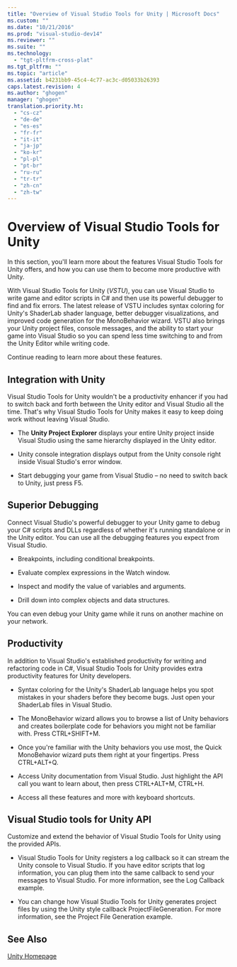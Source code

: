 ```yaml
---
title: "Overview of Visual Studio Tools for Unity | Microsoft Docs"
ms.custom: ""
ms.date: "10/21/2016"
ms.prod: "visual-studio-dev14"
ms.reviewer: ""
ms.suite: ""
ms.technology: 
  - "tgt-pltfrm-cross-plat"
ms.tgt_pltfrm: ""
ms.topic: "article"
ms.assetid: b4231bb9-45c4-4c77-ac3c-d05033b26393
caps.latest.revision: 4
ms.author: "ghogen"
manager: "ghogen"
translation.priority.ht: 
  - "cs-cz"
  - "de-de"
  - "es-es"
  - "fr-fr"
  - "it-it"
  - "ja-jp"
  - "ko-kr"
  - "pl-pl"
  - "pt-br"
  - "ru-ru"
  - "tr-tr"
  - "zh-cn"
  - "zh-tw"
---
```

# Overview of Visual Studio Tools for Unity
In this section, you'll learn more about the features Visual Studio Tools for Unity offers, and how you can use them to become more productive with Unity.  
  
 With Visual Studio Tools for Unity (*VSTU*), you can use Visual Studio to write game and editor scripts in C# and then use its powerful debugger to find and fix errors. The latest release of VSTU includes syntax coloring for Unity's ShaderLab shader language, better debugger visualizations, and improved code generation for the MonoBehavior wizard. VSTU also brings your Unity project files, console messages, and the ability to start your game into Visual Studio so you can spend less time switching to and from the Unity Editor while writing code.  
  
 Continue reading to learn more about these features.  
  
## Integration with Unity  
 Visual Studio Tools for Unity wouldn't be a productivity enhancer if you had to switch back and forth between the Unity editor and Visual Studio all the time. That's why Visual Studio Tools for Unity makes it easy to keep doing work without leaving Visual Studio.  
  
-   The **Unity Project Explorer** displays your entire Unity project inside Visual Studio using the same hierarchy displayed in the Unity editor.  
  
-   Unity console integration displays output from the Unity console right inside Visual Studio's error window.  
  
-   Start debugging your game from Visual Studio – no need to switch back to Unity, just press F5.  
  
## Superior Debugging  
 Connect Visual Studio's powerful debugger to your Unity game to debug your C# scripts and DLLs regardless of whether it's running standalone or in the Unity editor. You can use all the debugging features you expect from Visual Studio.  
  
-   Breakpoints, including conditional breakpoints.  
  
-   Evaluate complex expressions in the Watch window.  
  
-   Inspect and modify the value of variables and arguments.  
  
-   Drill down into complex objects and data structures.  
  
 You can even debug your Unity game while it runs on another machine on your network.  
  
## Productivity  
 In addition to Visual Studio's established productivity for writing and refactoring code in C#, Visual Studio Tools for Unity provides extra productivity features for Unity developers.  
  
-   Syntax coloring for the Unity's ShaderLab language helps you spot mistakes in your shaders before they become bugs. Just open your ShaderLab files in Visual Studio.  
  
-   The MonoBehavior wizard allows you to browse a list of Unity behaviors and creates boilerplate code for behaviors you might not be familiar with. Press CTRL+SHIFT+M.  
  
-   Once you're familiar with the Unity behaviors you use most, the Quick MonoBehavior wizard puts them right at your fingertips. Press CTRL+ALT+Q.  
  
-   Access Unity documentation from Visual Studio. Just highlight the API call you want to learn about, then press CTRL+ALT+M, CTRL+H.  
  
-   Access all these features and more with keyboard shortcuts.  
  
## Visual Studio tools for Unity API  
 Customize and extend the behavior of Visual Studio Tools for Unity using the provided APIs.  
  
-   Visual Studio Tools for Unity registers a log callback so it can stream the Unity console to Visual Studio. If you have editor scripts that log information, you can plug them into the same callback to send your messages to Visual Studio. For more information, see the Log Callback example.  
  
-   You can change how Visual Studio Tools for Unity generates project files by using the Unity style callback ProjectFileGeneration. For more information, see the Project File Generation example.  
  
## See Also  
 [Unity Homepage](http://unity3d.com)